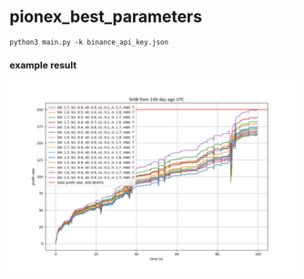 # pionex_best_parameters
```
python3 main.py -k binance_api_key.json
```
### example result
<img src="https://github.com/powei-lin/pionex_best_parameters/blob/main/image/Days100_SHIB_USDT_days.png" 
width="640" alt="example">

